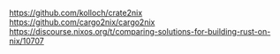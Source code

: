 https://github.com/kolloch/crate2nix
https://github.com/cargo2nix/cargo2nix
https://discourse.nixos.org/t/comparing-solutions-for-building-rust-on-nix/10707
